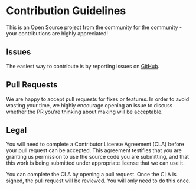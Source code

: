 # Contribution Guidelines

This is an Open Source project from the community for the community - your contributions are highly appreciated!

## Issues

The easiest way to contribute is by reporting issues on [GitHub](https://github.com/x-software-com/mxl-scripts).

## Pull Requests

We are happy to accept pull requests for fixes or features. In order to avoid wasting your time, we highly encourage opening an issue to discuss whether the PR you're thinking about making will be acceptable.

## Legal

You will need to complete a Contributor License Agreement (CLA) before your pull request can be accepted. This agreement testifies that you are granting us permission to use the source code you are submitting, and that this work is being submitted under appropriate license that we can use it.

You can complete the CLA by opening a pull request. Once the CLA is signed, the pull request will be reviewed. You will only need to do this once.
